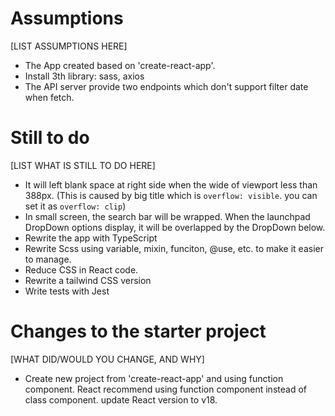 # Assumptions

[LIST ASSUMPTIONS HERE]

- The App created based on 'create-react-app'.
- Install 3th library: sass, axios
- The API server provide two endpoints which don't support filter date when fetch.

# Still to do

[LIST WHAT IS STILL TO DO HERE]

- It will left blank space at right side when the wide of viewport less than 388px. 
(This is caused by big title which is `overflow: visible`. you can set it as `overflow: clip`)
- In small screen, the search bar will be wrapped. When the launchpad DropDown options display, it will be overlapped by the DropDown below. 
- Rewrite the app with TypeScript
- Rewrite Scss using variable, mixin, funciton, @use, etc. to make it easier to manage.
- Reduce CSS in React code.
- Rewrite a tailwind CSS version
- Write tests with Jest


# Changes to the starter project

[WHAT DID/WOULD YOU CHANGE, AND WHY]

- Create new project from 'create-react-app' and using function component.
React recommend using function component instead of class component.
update React version to v18.

